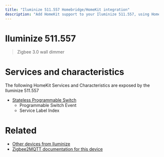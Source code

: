 ```yaml
---
title: "Iluminize 511.557 Homebridge/HomeKit integration"
description: "Add HomeKit support to your Iluminize 511.557, using Homebridge, Zigbee2MQTT and homebridge-z2m."
---
```

<!---
This file has been GENERATED using src/docgen/docgen.ts
DO NOT EDIT THIS FILE MANUALLY!
-->
# Iluminize 511.557
> Zigbee 3.0 wall dimmer


# Services and characteristics
The following HomeKit Services and Characteristics are exposed by
the Iluminize 511.557

* [Stateless Programmable Switch](../../action.md)
  * Programmable Switch Event
  * Service Label Index


# Related
* [Other devices from Iluminize](../index.md#iluminize)
* [Zigbee2MQTT documentation for this device](https://www.zigbee2mqtt.io/devices/511.557.html)
